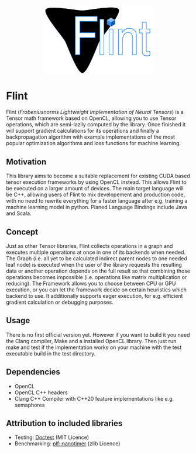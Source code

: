 <div align="center">
<img src="https://github.com/Frobeniusnorm/Flint/blob/main/flint.png" width="300">
</div>

# Flint
Flint (_Frobeniusnorms Lightweight Implementation of Neural Tensors_) is a Tensor math framework based on OpenCL, allowing you to use Tensor operations, which are semi-lazily computed by the library. Once finished it will support gradient calculations for its operations and finally a backpropagation algorithm with example implementations of the most popular optimization algorithms and loss functions for machine learning.

## Motivation ##
This library aims to become a suitable replacement for existing CUDA based tensor execution frameworks by using OpenCL instead.
This allows Flint to be executed on a larger amount of devices. The main target language will be C++, allowing users of Flint to mix developement and production code, with no need to rewrite everything for a faster language after e.g. training a machine learning model in python.
Planed Language Bindings include Java and Scala.

## Concept ##
Just as other Tensor libraries, Flint collects operations in a graph and executes multiple operations at once in one of its backends when needed.
The Graph (i.e. all yet to be calculated indirect parent nodes to one needed leaf node) is executed when the user of the library requests the resulting data or another operation depends on the full result so that combining those operations becomes impossible (i.e. operations like matrix multiplication or reducing). The Framework allows you to choose between CPU or GPU execution, or you can let the framework decide on certain heuristics which backend to use. It additionally supports eager execution, for e.g. efficient gradient calculation or debugging purposes.

## Usage ##
There is no first official version yet. However if you want to build it you need the Clang compiler, Make and a installed OpenCL library. Then just run make and test if the implementation works on your machine with the test executable build in the test directory.

## Dependencies ##
- OpenCL
- OpenCL C++ headers
- Clang C++ Compiler with C++20 feature implementations like e.g. semaphores

## Attribution to included libraries ##
- Testing: [Doctest](https://github.com/doctest/doctest) (MIT Licence)
- Benchmarking: [plf::nanotimer](https://github.com/mattreecebentley/plf_nanotimer) (zlib Licence)
